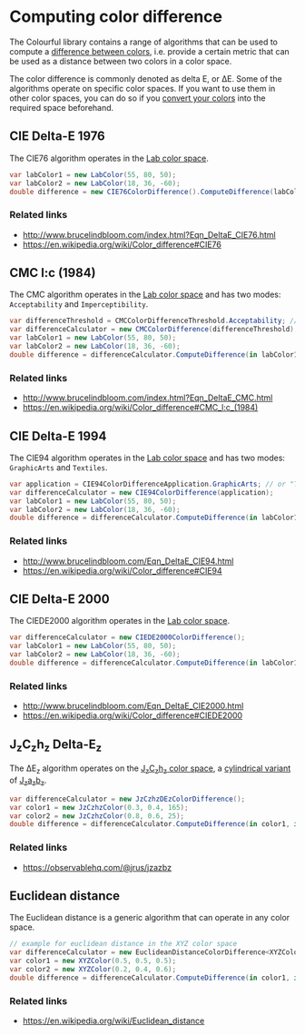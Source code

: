 # Computing color difference

The Colourful library contains a range of algorithms that can be used to compute a [difference between colors](https://en.wikipedia.org/wiki/Color_difference), i.e. provide a certain metric that can be used as a distance between two colors in a color space.

The color difference is commonly denoted as delta E, or ΔE. Some of the algorithms operate on specific color spaces. If you want to use them in other color spaces, you can do so if you [convert your colors](topic-conversion.md) into the required space beforehand.


## CIE Delta-E 1976

The CIE76 algorithm operates in the [Lab color space](spaces-lab.md).

```csharp
var labColor1 = new LabColor(55, 80, 50);
var labColor2 = new LabColor(18, 36, -60);
double difference = new CIE76ColorDifference().ComputeDifference(labColor1, labColor2); // 124.1169
```

### Related links

- http://www.brucelindbloom.com/index.html?Eqn_DeltaE_CIE76.html
- https://en.wikipedia.org/wiki/Color_difference#CIE76


## CMC l:c (1984)

The CMC algorithm operates in the [Lab color space](spaces-lab.md) and has two modes: `Acceptability` and `Imperceptibility`.

```csharp
var differenceThreshold = CMCColorDifferenceThreshold.Acceptability; // or "Imperceptibility"
var differenceCalculator = new CMCColorDifference(differenceThreshold);
var labColor1 = new LabColor(55, 80, 50);
var labColor2 = new LabColor(18, 36, -60);
double difference = differenceCalculator.ComputeDifference(in labColor1, in labColor2); // 69.7388
```

### Related links

- http://www.brucelindbloom.com/index.html?Eqn_DeltaE_CMC.html
- https://en.wikipedia.org/wiki/Color_difference#CMC_l:c_(1984)


## CIE Delta-E 1994

The CIE94 algorithm operates in the [Lab color space](spaces-lab.md) and has two modes: `GraphicArts` and `Textiles`.

```csharp
var application = CIE94ColorDifferenceApplication.GraphicArts; // or "Textiles"
var differenceCalculator = new CIE94ColorDifference(application);
var labColor1 = new LabColor(55, 80, 50);
var labColor2 = new LabColor(18, 36, -60);
double difference = differenceCalculator.ComputeDifference(in labColor1, in labColor2); // 60.7882
```

### Related links

- http://www.brucelindbloom.com/Eqn_DeltaE_CIE94.html
- https://en.wikipedia.org/wiki/Color_difference#CIE94


## CIE Delta-E 2000

The CIEDE2000 algorithm operates in the [Lab color space](spaces-lab.md).

```csharp
var differenceCalculator = new CIEDE2000ColorDifference();
var labColor1 = new LabColor(55, 80, 50);
var labColor2 = new LabColor(18, 36, -60);
double difference = differenceCalculator.ComputeDifference(in labColor1, in labColor2); // 52.2320
```

### Related links

- http://www.brucelindbloom.com/Eqn_DeltaE_CIE2000.html
- https://en.wikipedia.org/wiki/Color_difference#CIEDE2000


## J<sub>z</sub>C<sub>z</sub>h<sub>z</sub> Delta-E<sub>z</sub>

The ΔE<sub>z</sub> algorithm operates on the [J<sub>z</sub>C<sub>z</sub>h<sub>z</sub> color space](spaces-jzazbz.md), a [cylindrical variant](topic-cylindrical-spaces.md) of [J<sub>z</sub>a<sub>z</sub>b<sub>z</sub>](spaces-jzazbz.md).

```csharp
var differenceCalculator = new JzCzhzDEzColorDifference();
var color1 = new JzCzhzColor(0.3, 0.4, 165);
var color2 = new JzCzhzColor(0.8, 0.6, 25);
double difference = differenceCalculator.ComputeDifference(in color1, in color2); // 1.0666
```

### Related links

- https://observablehq.com/@jrus/jzazbz


## Euclidean distance

The Euclidean distance is a generic algorithm that can operate in any color space. 

```csharp
// example for euclidean distance in the XYZ color space
var differenceCalculator = new EuclideanDistanceColorDifference<XYZColor>();
var color1 = new XYZColor(0.5, 0.5, 0.5);
var color2 = new XYZColor(0.2, 0.4, 0.6);
double difference = differenceCalculator.ComputeDifference(in color1, in color2); // 0.3317
```

### Related links

- https://en.wikipedia.org/wiki/Euclidean_distance
